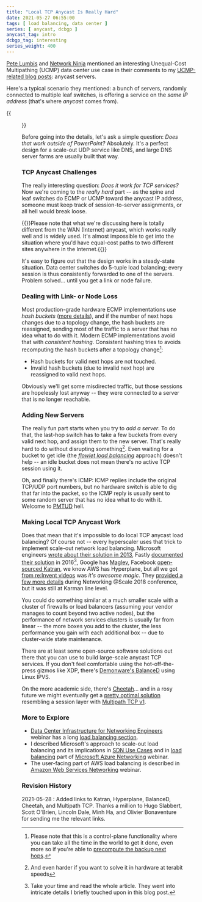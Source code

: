 ```yaml
---
title: "Local TCP Anycast Is Really Hard"
date: 2021-05-27 06:55:00
tags: [ load balancing, data center ]
series: [ anycast, dcbgp ]
anycast_tag: intro
dcbgp_tag: interesting
series_weight: 400
---
```

[Pete Lumbis](/2021/02/does-ucmp-make-sense/#421) and [Network Ninja](/2021/04/ucmp-leaf-spine-fabrics/#540) mentioned an interesting Unequal-Cost Multipathing (UCMP) data center use case in their comments to my [UCMP-related blog posts](/series/ucmp/): anycast servers.

Here's a typical scenario they mentioned: a bunch of servers, randomly connected to multiple leaf switches, is offering a service on the *same IP address* (that's where *anycast* comes from).

{{<figure src="/2021/06/Anycast-TCP.png" caption="Typical Data Center Anycast Deployment">}}
<!--more-->
Before going into the details, let's ask a simple question: *Does that work outside of PowerPoint?* Absolutely. It's a perfect design for a scale-out UDP service like DNS, and large DNS server farms are usually built that way.

### TCP Anycast Challenges

The really interesting question: *Does it work for TCP services?* Now we're coming to the *really hard* part -- as the spine and leaf switches do ECMP or UCMP toward the anycast IP address, someone must keep track of session-to-server assignments, or all hell would break loose.

{{<note>}}Please note that what we're discussing here is totally different from the WAN (Internet) anycast, which works really well and is widely used. It's almost impossible to get into the situation where you'd have equal-cost paths to two different sites anywhere in the Internet.{{</note>}}

It's easy to figure out that the design works in a steady-state situation. Data center switches do 5-tuple load balancing; every session is thus consistently forwarded to one of the servers. Problem solved... until you get a link or node failure. 

### Dealing with Link- or Node Loss

Most production-grade hardware ECMP implementations use *hash buckets* ([more details](/2020/11/fast-failover-implementation/)), and if the number of next hops changes due to a topology change, the hash buckets are reassigned, sending most of the traffic to a server that has no idea what to do with it. Modern ECMP implementations avoid that with *consistent hashing*. Consistent hashing tries to avoids recomputing the hash buckets after a topology change[^1]:

* Hash buckets for valid next hops are not touched.
* Invalid hash buckets (due to invalid next hop) are reassigned to valid next hops.

[^1]: Please note that this is a control-plane functionality where you can take all the time in the world to get it done, even more so if you're able to [precompute the backup next hops](/2020/12/fast-failover-techniques/).

Obviously we'll get some misdirected traffic, but those sessions are hopelessly lost anyway -- they were connected to a server that is no longer reachable.

### Adding New Servers

The really fun part starts when you try to *add a server*. To do that, the last-hop switch has to take a few buckets from every valid next hop, and assign them to the new server. That's really hard to do without disrupting something[^4]. Even waiting for a bucket to get idle (the *[flowlet load balancing](/2015/01/improving-ecmp-load-balancing-with/)* approach) doesn't help -- an idle bucket does not mean there's no active TCP session using it.

[^4]: And even harder if you want to solve it in hardware at terabit speeds

Oh, and finally there's ICMP: ICMP replies include the original TCP/UDP port numbers, but no hardware switch is able to dig that far into the packet, so the ICMP reply is usually sent to some random server that has no idea what to do with it. Welcome to [PMTUD](/kb/Internet/PMTUD/20-mtu-discovery/) hell.

### Making Local TCP Anycast Work

Does that mean that it's impossible to do local TCP anycast load balancing? Of course not -- every hyperscaler uses that trick to implement scale-out network load balancing. Microsoft engineers [wrote about their solution in 2013](https://conferences.sigcomm.org/sigcomm/2013/papers/sigcomm/p207.pdf), Fastly [documented their solution](https://www.fastly.com/blog/building-and-scaling-fastly-network-part-2-balancing-requests) in 2016[^2], Google has [Maglev](https://research.google/pubs/pub44824/), Facebook [open-sourced Katran](https://engineering.fb.com/2018/05/22/open-source/open-sourcing-katran-a-scalable-network-load-balancer/), we know AWS has Hyperplane, but all we got [from re:Invent videos](https://www.youtube.com/watch?v=8gc2DgBqo9U) was *it's awesome magic*. They [provided a few more details](https://www.facebook.com/watch/?v=2090077214598705) during Networking @Scale 2018 conference, but it was still at Karman line level.

[^2]: Take your time and read the whole article. They went into intricate details I briefly touched upon in this blog post.

You could do something similar at a much smaller scale with a cluster of firewalls or load balancers (assuming your vendor manages to count beyond two active nodes), but the performance of network services clusters is usually far from linear -- the more boxes you add to the cluster, the less performance you gain with each additional box -- due to cluster-wide state maintenance.

There are at least some open-source software solutions out there that you can use to build large-scale anycast TCP services. If you don't feel comfortable using the hot-off-the-press gizmos like XDP, there's [Demonware's BalanceD](https://github.com/Demonware/balanced) using Linux IPVS.

On the more academic side, there's [Cheetah](https://www.usenix.org/system/files/nsdi20-paper-barbette.pdf)... and in a rosy future we might eventually get a [pretty optimal solution](https://inl.info.ucl.ac.be/publications/making-multipath-tcp-friendlier-load-balancers-and-anycast.html) resembling a session layer with [Multipath TCP v1](https://datatracker.ietf.org/doc/html/rfc8684).

### More to Explore

* [Data Center Infrastructure for Networking Engineers](https://www.ipspace.net/Data_Center_Infrastructure_for_Networking_Engineers) webinar has a long [load balancing section](https://my.ipspace.net/bin/list?id=DC30#LOAD_BALANCING).
* I described Microsoft's approach to scale-out load balancing and its implications in [SDN Use Cases](https://www.ipspace.net/SDN_Use_Cases) and in [load balancing](https://my.ipspace.net/bin/list?id=AzureNet#LB) part of [Microsoft Azure Networking](https://www.ipspace.net/Microsoft_Azure_Networking) webinar.
* The user-facing part of AWS load balancing is described in [Amazon Web Services Networking](https://www.ipspace.net/Amazon_Web_Services_Networking) webinar.

### Revision History

2021-05-28
: Added links to Katran, Hyperplane, BalanceD, Cheetah, and Multipath TCP. Thanks a million to Hugo Slabbert, Scott O'Brien, Lincoln Dale, Minh Ha, and Olivier Bonaventure for sending me the relevant links.
